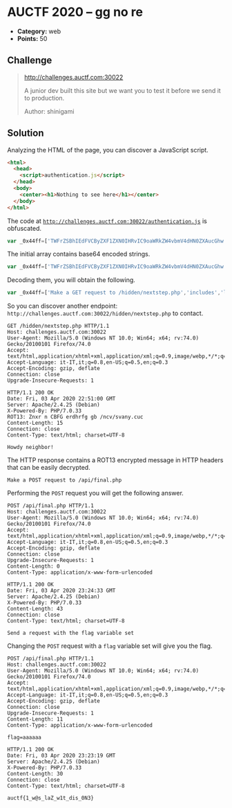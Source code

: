 # AUCTF 2020 – gg no re

* **Category:** web
* **Points:** 50

## Challenge

> http://challenges.auctf.com:30022
> 
> A junior dev built this site but we want you to test it before we send it to production.
> 
> Author: shinigami

## Solution

Analyzing the HTML of the page, you can discover a JavaScript script.

```html
<html>
  <head>
    <script>authentication.js</script>
  </head>
  <body>
    <center><h1>Nothing to see here</h1></center>
  </body>
</html>
```

The code at [`http://challenges.auctf.com:30022/authentication.js`](authentication.js) is obfuscated.

```javascript
var _0x44ff=['TWFrZSBhIEdFVCByZXF1ZXN0IHRvIC9oaWRkZW4vbmV4dHN0ZXAucGhw','aW5jbHVkZXM=','bGVuZ3Ro','bG9n'];(function(_0x43cf52,_0x44ff2a){var _0x2ad1c9=function(_0x175747){while(--_0x175747){_0x43cf52['push'](_0x43cf52['shift']());}};_0x2ad1c9(++_0x44ff2a);}(_0x44ff,0x181));var _0x2ad1=function(_0x43cf52,_0x44ff2a){_0x43cf52=_0x43cf52-0x0;var _0x2ad1c9=_0x44ff[_0x43cf52];if(_0x2ad1['UmZuYF']===undefined){(function(){var _0x4760ee=function(){var _0x335dc0;try{_0x335dc0=Function('return\x20(function()\x20'+'{}.constructor(\x22return\x20this\x22)(\x20)'+');')();}catch(_0x3b3b3e){_0x335dc0=window;}return _0x335dc0;};var _0x1ecd5c=_0x4760ee();var _0x51e136='ABCDEFGHIJKLMNOPQRSTUVWXYZabcdefghijklmnopqrstuvwxyz0123456789+/=';_0x1ecd5c['atob']||(_0x1ecd5c['atob']=function(_0x218781){var _0x1c7e70=String(_0x218781)['replace'](/=+$/,'');var _0x1fccf7='';for(var _0x2ca4ce=0x0,_0x55266e,_0x546327,_0x17b8a3=0x0;_0x546327=_0x1c7e70['charAt'](_0x17b8a3++);~_0x546327&&(_0x55266e=_0x2ca4ce%0x4?_0x55266e*0x40+_0x546327:_0x546327,_0x2ca4ce++%0x4)?_0x1fccf7+=String['fromCharCode'](0xff&_0x55266e>>(-0x2*_0x2ca4ce&0x6)):0x0){_0x546327=_0x51e136['indexOf'](_0x546327);}return _0x1fccf7;});}());_0x2ad1['hdhzHi']=function(_0x5d9b5f){var _0x24b0b1=atob(_0x5d9b5f);var _0x5c5f21=[];for(var _0x390988=0x0,_0xd8eac0=_0x24b0b1['length'];_0x390988<_0xd8eac0;_0x390988++){_0x5c5f21+='%'+('00'+_0x24b0b1['charCodeAt'](_0x390988)['toString'](0x10))['slice'](-0x2);}return decodeURIComponent(_0x5c5f21);};_0x2ad1['wrYKfR']={};_0x2ad1['UmZuYF']=!![];}var _0x175747=_0x2ad1['wrYKfR'][_0x43cf52];if(_0x175747===undefined){_0x2ad1c9=_0x2ad1['hdhzHi'](_0x2ad1c9);_0x2ad1['wrYKfR'][_0x43cf52]=_0x2ad1c9;}else{_0x2ad1c9=_0x175747;}return _0x2ad1c9;};function authenticate(_0x335dc0){if(validate(_0x335dc0)){console[_0x2ad1('0x2')](_0x2ad1('0x3'));}};function validate(_0x3b3b3e){return _0x3b3b3e[_0x2ad1('0x1')]>=0x5&&_0x3b3b3e[_0x2ad1('0x0')]('$');}
```

The initial array contains base64 encoded strings.

```javascript
var _0x44ff=['TWFrZSBhIEdFVCByZXF1ZXN0IHRvIC9oaWRkZW4vbmV4dHN0ZXAucGhw','aW5jbHVkZXM=','bGVuZ3Ro','bG9n'];
```

Decoding them, you will obtain the following.

```javascript
var _0x44ff=['Make a GET request to /hidden/nextstep.php','includes','length','log'];
```

So you can discover another endpoint: `http://challenges.auctf.com:30022/hidden/nextstep.php` to contact.

```
GET /hidden/nextstep.php HTTP/1.1
Host: challenges.auctf.com:30022
User-Agent: Mozilla/5.0 (Windows NT 10.0; Win64; x64; rv:74.0) Gecko/20100101 Firefox/74.0
Accept: text/html,application/xhtml+xml,application/xml;q=0.9,image/webp,*/*;q=0.8
Accept-Language: it-IT,it;q=0.8,en-US;q=0.5,en;q=0.3
Accept-Encoding: gzip, deflate
Connection: close
Upgrade-Insecure-Requests: 1

HTTP/1.1 200 OK
Date: Fri, 03 Apr 2020 22:51:00 GMT
Server: Apache/2.4.25 (Debian)
X-Powered-By: PHP/7.0.33
ROT13: Znxr n CBFG erdhrfg gb /ncv/svany.cuc
Content-Length: 15
Connection: close
Content-Type: text/html; charset=UTF-8

Howdy neighbor!
```

The HTTP response contains a ROT13 encrypted message in HTTP headers that can be easily decrypted.

```
Make a POST request to /api/final.php
```

Performing the `POST` request you will get the following answer.

```
POST /api/final.php HTTP/1.1
Host: challenges.auctf.com:30022
User-Agent: Mozilla/5.0 (Windows NT 10.0; Win64; x64; rv:74.0) Gecko/20100101 Firefox/74.0
Accept: text/html,application/xhtml+xml,application/xml;q=0.9,image/webp,*/*;q=0.8
Accept-Language: it-IT,it;q=0.8,en-US;q=0.5,en;q=0.3
Accept-Encoding: gzip, deflate
Connection: close
Upgrade-Insecure-Requests: 1
Content-Length: 0
Content-Type: application/x-www-form-urlencoded

HTTP/1.1 200 OK
Date: Fri, 03 Apr 2020 23:24:33 GMT
Server: Apache/2.4.25 (Debian)
X-Powered-By: PHP/7.0.33
Content-Length: 43
Connection: close
Content-Type: text/html; charset=UTF-8

Send a request with the flag variable set 
```

Changing the `POST` request with a `flag` variable set will give you the flag.

```
POST /api/final.php HTTP/1.1
Host: challenges.auctf.com:30022
User-Agent: Mozilla/5.0 (Windows NT 10.0; Win64; x64; rv:74.0) Gecko/20100101 Firefox/74.0
Accept: text/html,application/xhtml+xml,application/xml;q=0.9,image/webp,*/*;q=0.8
Accept-Language: it-IT,it;q=0.8,en-US;q=0.5,en;q=0.3
Accept-Encoding: gzip, deflate
Connection: close
Upgrade-Insecure-Requests: 1
Content-Length: 11
Content-Type: application/x-www-form-urlencoded

flag=aaaaaa

HTTP/1.1 200 OK
Date: Fri, 03 Apr 2020 23:23:19 GMT
Server: Apache/2.4.25 (Debian)
X-Powered-By: PHP/7.0.33
Content-Length: 30
Connection: close
Content-Type: text/html; charset=UTF-8

auctf{1_w@s_laZ_w1t_dis_0N3} 
```